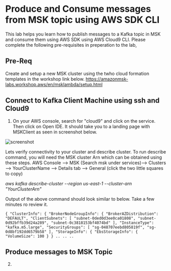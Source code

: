 # Produce and Consume messages from MSK topic using AWS SDK CLI
This lab helps you learn how to publish messages to a Kafka topic in MSK and consume them using AWS SDK using AWS Cloud9 CLI. Please complete the following pre-requisites in preperation to the lab,

## Pre-Req
Create and setup a new MSK cluster using the twho cloud formation templates in the workshop link below. 
https://amazonmsk-labs.workshop.aws/en/msklambda/setup.html

## Connect to Kafka Client Machine using ssh and Cloud9
1. On your AWS console, search for "cloud9" and click on the service. Then click on Open IDE. It should take you to a landing page with MSKClient as seen in screenshot below. 

![screenshot](img/picture1.jpg)


Lets verify connectivity to your cluster and describe cluster. To run describe command, you will need the MSK cluster Arn which can be obtained using these steps. AWS Console --> MSK (Search msk under services)--> Clusters --> YourClusterName --> Details tab --> General (click the two little squares to copy)

*aws kafka describe-cluster --region us-east-1 --cluster-arn "YourClusterArn"*

Output of the above command should look similar to below. Take a few minutes ro review it. 

`{
    "ClusterInfo": {
        "BrokerNodeGroupInfo": {
            "BrokerAZDistribution": "DEFAULT",
            "ClientSubnets": [
                "subnet-0ded0d3ee0ca01808",
                "subnet-0d92bffb39d24a289",
                "subnet-0c3818153bf4074bd"
            ],
            "InstanceType": "kafka.m5.large",
            "SecurityGroups": [
                "sg-048707eebd805819f",
                "sg-0d8bf192dd6579b58"
            ],
            "StorageInfo": {
                "EbsStorageInfo": {
                    "VolumeSize": 100
                }
            }
            ..
            ..
            ..`
            

## Produce messages to MSK Topic

2. 

